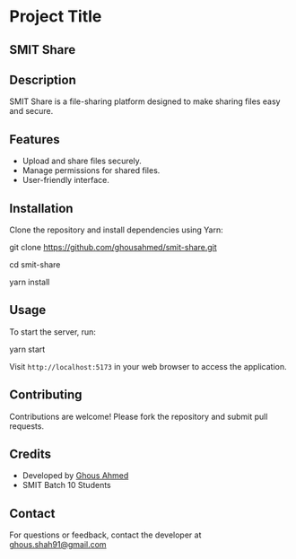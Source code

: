 # Project Title

## SMIT Share

## Description

SMIT Share is a file-sharing platform designed to make sharing files easy and secure.

## Features

- Upload and share files securely.
- Manage permissions for shared files.
- User-friendly interface.

## Installation

Clone the repository and install dependencies using Yarn:

git clone https://github.com/ghousahmed/smit-share.git

cd smit-share

yarn install

## Usage

To start the server, run:

yarn start


Visit `http://localhost:5173` in your web browser to access the application.

## Contributing

Contributions are welcome! Please fork the repository and submit pull requests.


## Credits

- Developed by [Ghous Ahmed](https://github.com/ghousahmed) 
- SMIT Batch 10 Students



## Contact

For questions or feedback, contact the developer at ghous.shah91@gmail.com
